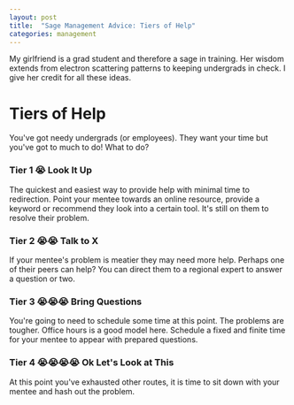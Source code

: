 ```yaml
---
layout: post
title:  "Sage Management Advice: Tiers of Help"
categories: management
---
```


My girlfriend is a grad student and therefore a sage in training. Her wisdom extends from electron scattering patterns to keeping undergrads in check.
I give her credit for all these ideas.

# Tiers of Help

You've got needy undergrads (or employees). They want your time but you've got to much to do! What to do?

### Tier 1 😭 Look It Up

The quickest and easiest way to provide help with minimal time to redirection. Point your mentee towards an online resource, provide a keyword or recommend they look into a certain tool. It's still on them to resolve their problem.

### Tier 2 😭😭 Talk to X

If your mentee's problem is meatier they may need more help. Perhaps one of their peers can help? You can direct them to a regional expert to answer a question or two.

### Tier 3 😭😭😭 Bring Questions

You're going to need to schedule some time at this point. The problems are tougher. Office hours is a good model here. Schedule a fixed and finite time for your mentee to appear with prepared questions.

### Tier 4 😭😭😭😭 Ok Let's Look at This

At this point you've exhausted other routes, it is time to sit down with your mentee and hash out the problem.
